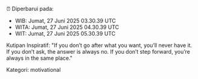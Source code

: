 ⏰ Diperbarui pada:
- WIB: Jumat, 27 Juni 2025 03.30.39 UTC
- WITA: Jumat, 27 Juni 2025 04.30.39 UTC
- WIT: Jumat, 27 Juni 2025 05.30.39 UTC

Kutipan Inspiratif:
"If you don’t go after what you want, you’ll never have it. If you don’t ask, the answer is always no. If you don’t step forward, you’re always in the same place."


Kategori: motivational

